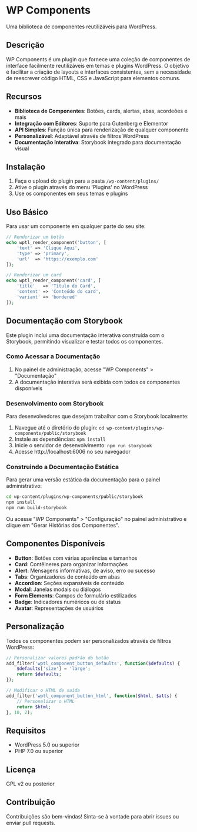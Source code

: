 # WP Components

Uma biblioteca de componentes reutilizáveis para WordPress.

## Descrição

WP Components é um plugin que fornece uma coleção de componentes de interface facilmente reutilizáveis em temas e plugins WordPress. O objetivo é facilitar a criação de layouts e interfaces consistentes, sem a necessidade de reescrever código HTML, CSS e JavaScript para elementos comuns.

## Recursos

- **Biblioteca de Componentes**: Botões, cards, alertas, abas, acordeões e mais
- **Integração com Editores**: Suporte para Gutenberg e Elementor
- **API Simples**: Função única para renderização de qualquer componente
- **Personalizável**: Adaptável através de filtros WordPress
- **Documentação Interativa**: Storybook integrado para documentação visual

## Instalação

1. Faça o upload do plugin para a pasta `/wp-content/plugins/`
2. Ative o plugin através do menu 'Plugins' no WordPress
3. Use os componentes em seus temas e plugins

## Uso Básico

Para usar um componente em qualquer parte do seu site:

```php
// Renderizar um botão
echo wptl_render_component('button', [
    'text' => 'Clique Aqui',
    'type' => 'primary',
    'url'  => 'https://exemplo.com'
]);

// Renderizar um card
echo wptl_render_component('card', [
    'title'   => 'Título do Card',
    'content' => 'Conteúdo do card',
    'variant' => 'bordered'
]);
```

## Documentação com Storybook

Este plugin inclui uma documentação interativa construída com o Storybook, permitindo visualizar e testar todos os componentes.

### Como Acessar a Documentação

1. No painel de administração, acesse "WP Components" > "Documentação"
2. A documentação interativa será exibida com todos os componentes disponíveis

### Desenvolvimento com Storybook

Para desenvolvedores que desejam trabalhar com o Storybook localmente:

1. Navegue até o diretório do plugin: `cd wp-content/plugins/wp-components/public/storybook`
2. Instale as dependências: `npm install`
3. Inicie o servidor de desenvolvimento: `npm run storybook`
4. Acesse http://localhost:6006 no seu navegador

### Construindo a Documentação Estática

Para gerar uma versão estática da documentação para o painel administrativo:

```bash
cd wp-content/plugins/wp-components/public/storybook
npm install
npm run build-storybook
```

Ou acesse "WP Components" > "Configuração" no painel administrativo e clique em "Gerar Histórias dos Componentes".

## Componentes Disponíveis

- **Button**: Botões com várias aparências e tamanhos
- **Card**: Contêineres para organizar informações
- **Alert**: Mensagens informativas, de aviso, erro ou sucesso
- **Tabs**: Organizadores de conteúdo em abas
- **Accordion**: Seções expansíveis de conteúdo
- **Modal**: Janelas modais ou diálogos
- **Form Elements**: Campos de formulário estilizados
- **Badge**: Indicadores numéricos ou de status
- **Avatar**: Representações de usuários

## Personalização

Todos os componentes podem ser personalizados através de filtros WordPress:

```php
// Personalizar valores padrão do botão
add_filter('wptl_component_button_defaults', function($defaults) {
    $defaults['size'] = 'large';
    return $defaults;
});

// Modificar o HTML de saída
add_filter('wptl_component_button_html', function($html, $atts) {
    // Personalizar o HTML
    return $html;
}, 10, 2);
```

## Requisitos

- WordPress 5.0 ou superior
- PHP 7.0 ou superior

## Licença

GPL v2 ou posterior

## Contribuição

Contribuições são bem-vindas! Sinta-se à vontade para abrir issues ou enviar pull requests. 